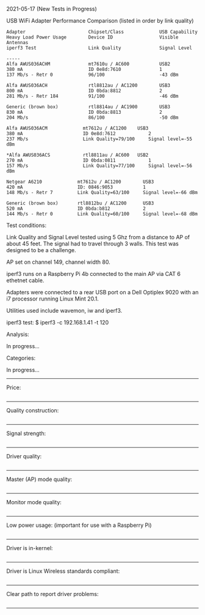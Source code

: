 2021-05-17 (New Tests in Progress)

USB WiFi Adapter Performance Comparison (listed in order by link quality)

```
Adapter                       Chipset/Class             USB Capability
Heavy Load Power Usage        Device ID                 Visible Antennas
iperf3 Test                   Link Quality              Signal Level

-----
Alfa AWUS036ACHM              mt7610u / AC600           USB2
380 mA                        ID 0e8d:7610              1
137 Mb/s - Retr 0             96/100                    -43 dBm

Alfa AWUS036ACH               rtl8812au / AC1200        USB3
800 mA                        ID 0bda:8812              2
281 Mb/s - Retr 184           91/100                    -46 dBm

Generic (brown box)           rtl8814au / AC1900        USB3
830 mA                        ID 0bda:8813              2
204 Mb/s                      86/100                    -50 dBm

Alfa AWUS036ACM         	mt7612u / AC1200	USB3
380 mA                   	ID 0e8d:7612            2
237 Mb/s                	Link Quality=79/100     Signal level=-55 dBm

*Alfa AWUS036ACS         	rtl8811au / AC600	USB2
270 mA         	          	ID 0bda:0811            1
157 Mb/s                	Link Quality=77/100     Signal level=-56 dBm

Netgear A6210             mt7612u / AC1200        USB3
420 mA                    ID: 0846:9053           1
148 Mb/s - Retr 7         Link Quality=63/100     Signal level=-66 dBm

Generic (brown box)       rtl8812bu / AC1200      USB3
520 mA                    ID 0bda:b812            2
144 Mb/s - Retr 0         Link Quality=60/100     Signal level=-68 dBm
```

Test conditions:

Link Quality and Signal Level tested using 5 Ghz from a distance to AP
of about 45 feet. The signal had to travel through 3 walls. This test was
designed to be a challenge.

AP set on channel 149, channel width 80.

iperf3 runs on a Raspberry Pi 4b connected to the main AP via CAT 6
ethetnet cable.

Adapters were connected to a rear USB port on a Dell Optiplex 9020
with an i7 processor running Linux Mint 20.1.

Utilities used include wavemon, iw and iperf3.

iperf3 test: $ iperf3 -c 192.168.1.41 -t 120

Analysis:

In progress...

Categories:

In progress...

-----

Price:
```

```
-----

Quality construction:
```

```
-----

Signal strength:
```

```
-----

Driver quality:
```

```
-----

Master (AP) mode quality:
```

```
-----

Monitor mode quality:
```

```
-----

Low power usage:
(important for use with a Raspberry Pi)
```

```
-----

Driver is in-kernel:
```

```
-----

Driver is Linux Wireless standards compliant:
```

```
-----

Clear path to report driver problems:
```

```
-----
